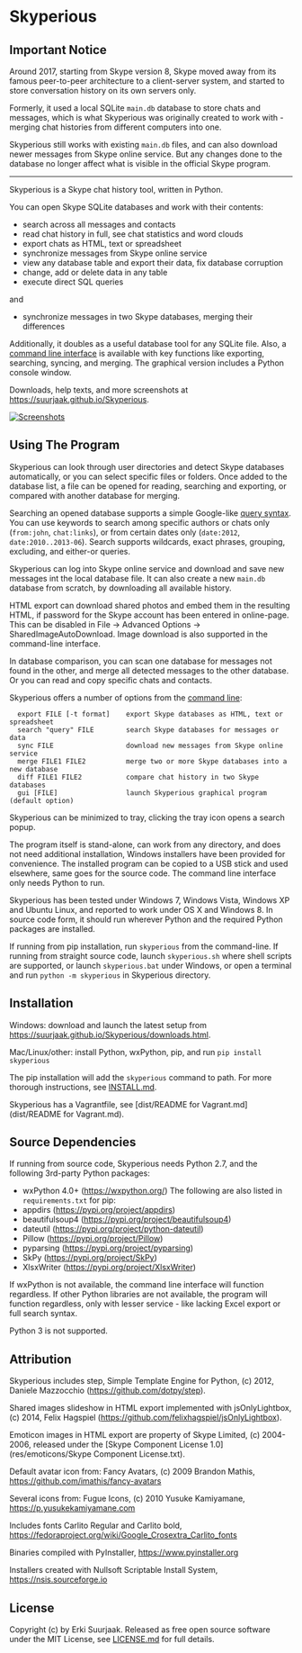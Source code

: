 Skyperious
==========


Important Notice
----------------

Around 2017, starting from Skype version 8, Skype moved away from its famous
peer-to-peer architecture to a client-server system, and started to store 
conversation history on its own servers only.

Formerly, it used a local SQLite `main.db` database to store chats and messages,
which is what Skyperious was originally created to work with - merging chat 
histories from different computers into one.

Skyperious still works with existing `main.db` files, and can also download
newer messages from Skype online service. But any changes done to the database
no longer affect what is visible in the official Skype program.


---


Skyperious is a Skype chat history tool, written in Python.

You can open Skype SQLite databases and work with their contents:

- search across all messages and contacts
- read chat history in full, see chat statistics and word clouds
- export chats as HTML, text or spreadsheet
- synchronize messages from Skype online service
- view any database table and export their data, fix database corruption
- change, add or delete data in any table
- execute direct SQL queries

and

- synchronize messages in two Skype databases, merging their differences


Additionally, it doubles as a useful database tool for any SQLite file.
Also, a [command line interface](https://suurjaak.github.io/Skyperious/help.html#commandline)
is available with key functions like exporting, searching, syncing, and merging.
The graphical version includes a Python console window.

Downloads, help texts, and more screenshots at
https://suurjaak.github.io/Skyperious.

[![Screenshots](https://raw.github.com/suurjaak/Skyperious/gh-pages/img/th_collage.png)](https://raw.github.com/suurjaak/Skyperious/gh-pages/img/collage.png)


Using The Program
-----------------

Skyperious can look through user directories and detect Skype databases
automatically, or you can select specific files or folders.
Once added to the database list, a file can be opened for reading, searching 
and exporting, or compared with another database for merging.

Searching an opened database supports a simple Google-like
[query syntax](https://suurjaak.github.io/Skyperious/help.html).
You can use keywords to search among specific authors or chats only
(`from:john`, `chat:links`), or from certain dates only 
(`date:2012`, `date:2010..2013-06`). Search supports 
wildcards, exact phrases, grouping, excluding, and either-or queries.

Skyperious can log into Skype online service and download and save new messages
int the local database file. It can also create a new `main.db` database from 
scratch, by downloading all available history.

HTML export can download shared photos and embed them in the resulting HTML,
if password for the Skype account has been entered in online-page.
This can be disabled in File -> Advanced Options -> SharedImageAutoDownload.
Image download is also supported in the command-line interface.

In database comparison, you can scan one database for messages not found in
the other, and merge all detected messages to the other database. Or you can
read and copy specific chats and contacts.

Skyperious offers a number of options from the
[command line](https://suurjaak.github.io/Skyperious/help.html#commandline):
```
  export FILE [-t format]    export Skype databases as HTML, text or spreadsheet
  search "query" FILE        search Skype databases for messages or data
  sync FILE                  download new messages from Skype online service
  merge FILE1 FILE2          merge two or more Skype databases into a new database
  diff FILE1 FILE2           compare chat history in two Skype databases
  gui [FILE]                 launch Skyperious graphical program (default option)
```

Skyperious can be minimized to tray, clicking the tray icon opens 
a search popup.

The program itself is stand-alone, can work from any directory, and does not 
need additional installation, Windows installers have been provided for 
convenience. The installed program can be copied to a USB stick and used
elsewhere, same goes for the source code. The command line interface only needs
Python to run.

Skyperious has been tested under Windows 7, Windows Vista, Windows XP and
Ubuntu Linux, and reported to work under OS X and Windows 8. In source code
form, it should run wherever Python and the required Python packages are
installed.

If running from pip installation, run `skyperious` from the command-line. 
If running from straight source code, launch `skyperious.sh` where shell 
scripts are supported, or launch `skyperious.bat` under Windows, or open 
a terminal and run `python -m skyperious` in Skyperious directory.


Installation
------------

Windows: download and launch the latest setup from
https://suurjaak.github.io/Skyperious/downloads.html.

Mac/Linux/other: install Python, wxPython, pip, and run
`pip install skyperious`

The pip installation will add the `skyperious` command to path.
For more thorough instructions, see [INSTALL.md](INSTALL.md).

Skyperious has a Vagrantfile, see
[dist/README for Vagrant.md](dist/README for Vagrant.md).


Source Dependencies
-------------------

If running from source code, Skyperious needs Python 2.7,
and the following 3rd-party Python packages:
* wxPython 4.0+ (https://wxpython.org/)
The following are also listed in `requirements.txt` for pip:
* appdirs (https://pypi.org/project/appdirs)
* beautifulsoup4 (https://pypi.org/project/beautifulsoup4)
* dateutil (https://pypi.org/project/python-dateutil)
* Pillow (https://pypi.org/project/Pillow)
* pyparsing (https://pypi.org/project/pyparsing)
* SkPy (https://pypi.org/project/SkPy)
* XlsxWriter (https://pypi.org/project/XlsxWriter)

If wxPython is not available, the command line interface will function
regardless.
If other Python libraries are not available, the program will function 
regardless, only with lesser service - like lacking Excel export or full 
search syntax.

Python 3 is not supported.


Attribution
-----------

Skyperious includes step, Simple Template Engine for Python,
(c) 2012, Daniele Mazzocchio (https://github.com/dotpy/step).

Shared images slideshow in HTML export implemented with jsOnlyLightbox, 
(c) 2014, Felix Hagspiel (https://github.com/felixhagspiel/jsOnlyLightbox).

Emoticon images in HTML export are property of Skype Limited, (c) 2004-2006,
released under the [Skype Component License 1.0](res/emoticons/Skype Component License.txt).

Default avatar icon from:
  Fancy Avatars, (c) 2009 Brandon Mathis,
  https://github.com/imathis/fancy-avatars

Several icons from:
  Fugue Icons, (c) 2010 Yusuke Kamiyamane,
  https://p.yusukekamiyamane.com

Includes fonts Carlito Regular and Carlito bold,
https://fedoraproject.org/wiki/Google_Crosextra_Carlito_fonts

Binaries compiled with PyInstaller, https://www.pyinstaller.org

Installers created with Nullsoft Scriptable Install System,
https://nsis.sourceforge.io


License
-------

Copyright (c) by Erki Suurjaak.
Released as free open source software under the MIT License,
see [LICENSE.md](LICENSE.md) for full details.

